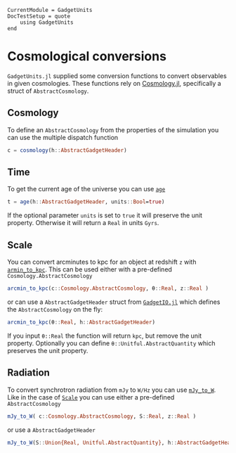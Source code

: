 ```@meta
CurrentModule = GadgetUnits
DocTestSetup = quote
    using GadgetUnits
end
```

# Cosmological conversions

`GadgetUnits.jl` supplied some conversion functions to convert observables in given cosmologies. These functions rely on [Cosmology.jl](https://github.com/JuliaAstro/Cosmology.jl), specifically a struct of `AbstractCosmology`.

## Cosmology

To define an `AbstractCosmology` from the properties of the simulation you can use the multiple dispatch function
```julia
c = cosmology(h::AbstractGadgetHeader)
```

## Time

To get the current age of the universe you can use [`age`](@ref)

```julia
t = age(h::AbstractGadgetHeader, units::Bool=true)
```

If the optional parameter `units` is set to `true` it will preserve the unit property. Otherwise it will return a `Real` in units `Gyrs`.

## Scale

You can convert arcminutes to kpc for an object at redshift `z` with [`armin_to_kpc`](@ref).
This can be used either with a pre-defined `Cosmology.AbstractCosmology` 
```julia
arcmin_to_kpc(c::Cosmology.AbstractCosmology, θ::Real, z::Real )
```
or can use a `AbstractGadgetHeader` struct from [`GadgetIO.jl`](https://github.com/LudwigBoess/GadgetIO.jl) which defines the `AbstractCosmology` on the fly:

```julia
arcmin_to_kpc(θ::Real, h::AbstractGadgetHeader)
```

If you input `θ::Real` the function will return `kpc`, but remove the unit property.
Optionally you can define `θ::Unitful.AbstractQuantity` which preserves the unit property.

## Radiation

To convert synchrotron radiation from `mJy` to `W/Hz` you can use [`mJy_to_W`](@ref).
Like in the case of [`Scale`](@ref) you can use either a pre-defined `AbstractCosmology`
```julia
mJy_to_W( c::Cosmology.AbstractCosmology, S::Real, z::Real )
```

or use a `AbstractGadgetHeader`

```julia
mJy_to_W(S::Union{Real, Unitful.AbstractQuantity}, h::AbstractGadgetHeader)
```